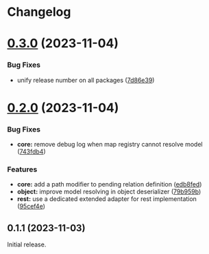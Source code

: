 # Changelog

# [0.3.0](https://github.com/foscia-dev/foscia/compare/v0.2.0...v0.3.0) (2023-11-04)


### Bug Fixes

* unify release number on all packages ([7d86e39](https://github.com/foscia-dev/foscia/commit/7d86e39d547ece2f4b78c9860c901cde499f118d))

# [0.2.0](https://github.com/foscia-dev/foscia/compare/v0.1.1...v0.2.0) (2023-11-04)


### Bug Fixes

* **core:** remove debug log when map registry cannot resolve model ([743fdb4](https://github.com/foscia-dev/foscia/commit/743fdb4b76ce5c4b96857f9cf44c78b2704742e8))


### Features

* **core:** add a path modifier to pending relation definition ([edb8fed](https://github.com/foscia-dev/foscia/commit/edb8fedd60477b1b8b35523aba46c46afd5bdd26))
* **object:** improve model resolving in object deserializer ([79b959b](https://github.com/foscia-dev/foscia/commit/79b959b6930fb1df0540b4c272663633dd44854d))
* **rest:** use a dedicated extended adapter for rest implementation ([95cef4e](https://github.com/foscia-dev/foscia/commit/95cef4e3ba852f37f657feee0f01ffa646eb44ba))

## 0.1.1 (2023-11-03)

Initial release.